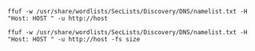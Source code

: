 
`ffuf -w /usr/share/wordlists/SecLists/Discovery/DNS/namelist.txt -H "Host: HOST " -u http://host`


`ffuf -w /usr/share/wordlists/SecLists/Discovery/DNS/namelist.txt -H "Host: HOST " -u http://host -fs size`


